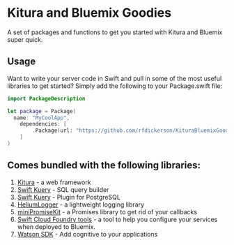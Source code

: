 # Kitura and Bluemix Goodies

A set of packages and functions to get you started with Kitura and Bluemix super quick.

## Usage

Want to write your server code in Swift and pull in some of the most useful libraries to get started? Simply add the following to your Package.swift file:

```swift
import PackageDescription

let package = Package(
  name: "MyCoolApp",
	dependencies: [
		.Package(url: "https://github.com/rfdickerson/KituraBluemixGoodie",       majorVersion: 0, minor: 0),
	]
)
```

## Comes bundled with the following libraries:

1. [Kitura](http://www.kitura.io/) - a web framework
2. [Swift Kuery](https://github.com/IBM-Swift/Swift-Kuery) - SQL query builder
3. [Swift Kuery](https://github.com/IBM-Swift/Swift-Kuery-Postgres) - Plugin for PostgreSQL
4. [HeliumLogger](https://github.com/IBM-Swift/heliumlogger) - a lightweight logging library
5. [miniPromiseKit](https://github.com/davidungar/miniPromiseKit) - a Promises library to get rid of your callbacks
6. [Swift Cloud Foundry tools](https://github.com/IBM-Swift/Swift-cfenv.git) - a tool to help you configure your services when deployed to Bluemix.
7. [Watson SDK](https://github.com/watson-developer-cloud/ios-sdk) - Add cognitive to your applications
